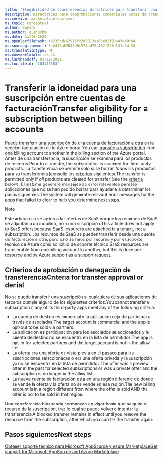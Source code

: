 ```yaml
---
title: 'Elegibilidad de transferencia: directrices para transferir una suscripción entre cuentas de facturación, Azure Marketplace'
description: Directrices para comprobaciones comerciales antes de transferir una suscripción entre cuentas de facturación en el Azure Portal.
ms.service: marketplace-customer
ms.topic: conceptual
author: Guyshu
ms.author: gushuchm
ms.date: 11/20/2020
ms.openlocfilehash: 4b235bd462915fc205813ae86e92f98b4fd49fe4
ms.sourcegitcommit: 3a2415ab9833d5c574ad76d462f526a131c24f33
ms.translationtype: MT
ms.contentlocale: es-ES
ms.lasthandoff: 03/12/2021
ms.locfileid: "103412563"
---
```

# <a name="transfer-eligibility-for-a-subscription-between-billing-accounts"></a><span data-ttu-id="00fa8-103">Transferir la idoneidad para una suscripción entre cuentas de facturación</span><span class="sxs-lookup"><span data-stu-id="00fa8-103">Transfer eligibility for a subscription between billing accounts</span></span>

<span data-ttu-id="00fa8-104">Puede [transferir una suscripción](/azure/cost-management-billing/understand/subscription-transfer) de una cuenta de facturación a otra en la sección facturación de la Azure portal.</span><span class="sxs-lookup"><span data-stu-id="00fa8-104">You can [transfer a subscription](/azure/cost-management-billing/understand/subscription-transfer) from one billing account to another in the billing section of the Azure portal.</span></span> <span data-ttu-id="00fa8-105">Antes de una transferencia, la suscripción se examina para los productos de terceros.</span><span class="sxs-lookup"><span data-stu-id="00fa8-105">Prior to a transfer, the subscription is scanned for third-party products.</span></span> <span data-ttu-id="00fa8-106">La transferencia se permite solo si se borran *todos* los productos para su transferencia (consulte los [criterios](#criteria-for-transfer-approval-or-denial) siguientes).</span><span class="sxs-lookup"><span data-stu-id="00fa8-106">The transfer is permitted only if *all* products are cleared for transfer (see the [criteria](#criteria-for-transfer-approval-or-denial) below).</span></span> <span data-ttu-id="00fa8-107">El sistema generará mensajes de error relevantes para las aplicaciones que no se han podido borrar para ayudarle a determinar los pasos siguientes.</span><span class="sxs-lookup"><span data-stu-id="00fa8-107">The system will generate relevant error messages for the apps that failed to clear to help you determine next steps.</span></span>

> [!NOTE]
> <span data-ttu-id="00fa8-108">Este artículo no se aplica a las ofertas de SaaS porque los recursos de SaaS se adjuntan a un inquilino, no a una suscripción.</span><span class="sxs-lookup"><span data-stu-id="00fa8-108">This article does not apply to SaaS offers because SaaS resources are attached to a tenant, not a subscription.</span></span> <span data-ttu-id="00fa8-109">Los recursos de SaaS se pueden transferir desde una cuenta de facturación a otra, pero esto se hace por recurso y por el soporte técnico de Azure como solicitud de soporte técnico.</span><span class="sxs-lookup"><span data-stu-id="00fa8-109">SaaS resources are transferable from one billing account to another, but this is done per resource and by Azure support as a support request.</span></span>

## <a name="criteria-for-transfer-approval-or-denial"></a><span data-ttu-id="00fa8-110">Criterios de aprobación o denegación de transferencia</span><span class="sxs-lookup"><span data-stu-id="00fa8-110">Criteria for transfer approval or denial</span></span>

<span data-ttu-id="00fa8-111">No se puede transferir una suscripción si cualquiera de sus aplicaciones de terceros cumple alguno de los siguientes criterios:</span><span class="sxs-lookup"><span data-stu-id="00fa8-111">You cannot transfer a subscription if any of its third-party apps meet any of the following criteria:</span></span>

- <span data-ttu-id="00fa8-112">La cuenta de destino es comercial y la aplicación deja de participar a través de asociados.</span><span class="sxs-lookup"><span data-stu-id="00fa8-112">The target account is commercial and the app is opt-out to be sold via partners.</span></span>
- <span data-ttu-id="00fa8-113">La aplicación es participación para los asociados seleccionados y la cuenta de destino no se encuentra en la lista de permitidos.</span><span class="sxs-lookup"><span data-stu-id="00fa8-113">The app is opt-in for selected partners and the target account is not in the allow list.</span></span>
- <span data-ttu-id="00fa8-114">La oferta era una oferta de vista previa en el pasado para las suscripciones seleccionadas o era una oferta privada y la suscripción ya no se encuentra en la lista de permitidos.</span><span class="sxs-lookup"><span data-stu-id="00fa8-114">The offer was a preview offer in the past for selected subscriptions or was a private offer and the subscription is no longer in the allow list.</span></span>
- <span data-ttu-id="00fa8-115">La nueva cuenta de facturación está en una región diferente de donde se vende la oferta y la oferta no se vende en esa región.</span><span class="sxs-lookup"><span data-stu-id="00fa8-115">The new billing account is in a region different from where the offer is sold AND the offer is not to be sold in that region.</span></span>

<span data-ttu-id="00fa8-116">Una transferencia bloqueada permanece en vigor hasta que se quita el recurso de la suscripción, tras lo cual se puede volver a intentar la transferencia.</span><span class="sxs-lookup"><span data-stu-id="00fa8-116">A blocked transfer remains in effect until you remove the resource from the subscription, after which you can try the transfer again.</span></span>

## <a name="next-steps"></a><span data-ttu-id="00fa8-117">Pasos siguientes</span><span class="sxs-lookup"><span data-stu-id="00fa8-117">Next steps</span></span>

[<span data-ttu-id="00fa8-118">Obtener soporte técnico para Microsoft AppSource y Azure Marketplace</span><span class="sxs-lookup"><span data-stu-id="00fa8-118">Get support for Microsoft AppSource and Azure Marketplace</span></span>](get-support.md)

